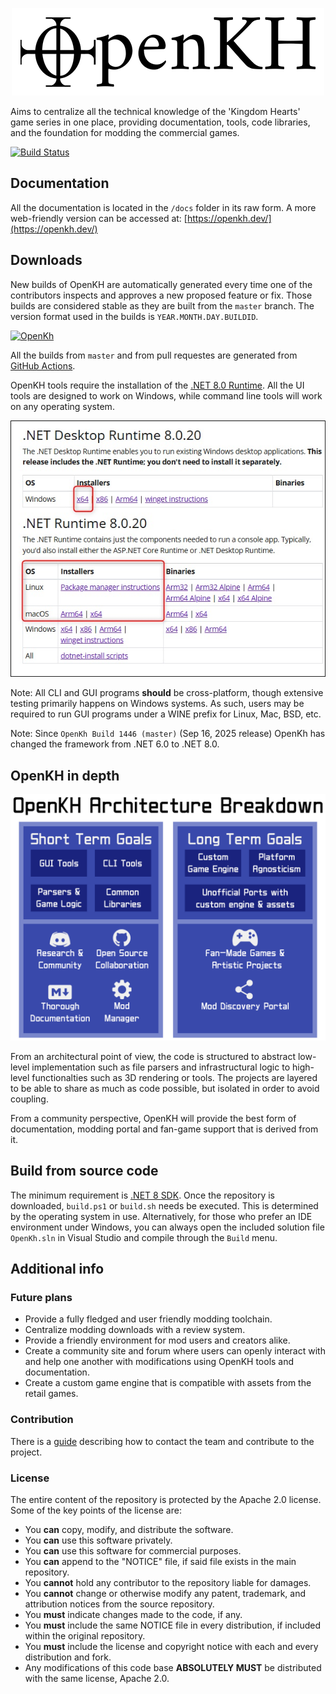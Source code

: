 <p align="center">
  <img src="./images/OpenKH.png">
</p>

Aims to centralize all the technical knowledge of the 'Kingdom Hearts' game series in one place, providing documentation, tools, code libraries, and the foundation for modding the commercial games.

[![Build Status](https://github.com/OpenKh/OpenKh/actions/workflows/dotnet.yml/badge.svg)](https://github.com/OpenKH/OpenKh/actions/workflows/dotnet.yml)

## Documentation

All the documentation is located in the `/docs` folder in its raw form. A more web-friendly version can be accessed at: [https://openkh.dev/](https://openkh.dev/)

## Downloads

New builds of OpenKH are automatically generated every time one of the contributors inspects and approves a new proposed feature or fix. Those builds are considered stable as they are built from the `master` branch. The version format used in the builds is `YEAR.MONTH.DAY.BUILDID`.

[![OpenKh](https://img.shields.io/badge/OpenKh-Download-blue.svg)](https://github.com/OpenKH/OpenKh/releases)

All the builds from `master` and from pull requestes are generated from [GitHub Actions](https://github.com/OpenKh/OpenKh/actions).

OpenKH tools require the installation of the [.NET 8.0 Runtime](https://dotnet.microsoft.com/download/dotnet/8.0). All the UI tools are designed to work on Windows, while command line tools will work on any operating system.


<p align="center">
  <img src="./images/Runtime.jpg" width="540">
</p>

Note: All CLI and GUI programs **should** be cross-platform, though extensive testing primarily happens on Windows systems. As such, users may be required to run GUI programs under a WINE prefix for Linux, Mac, BSD, etc.

Note: Since `OpenKh Build 1446 (master)` (Sep 16, 2025 release) OpenKh has changed the framework from .NET 6.0 to .NET 8.0.

## OpenKH in depth

<p align="center">
  <img src="./images/diagram.png" width="720">
</p>

From an architectural point of view, the code is structured to abstract low-level implementation such as file parsers and infrastructural logic to high-level functionalties such as 3D rendering or tools. The projects are layered to be able to share as much as code possible, but isolated in order to avoid coupling.

From a community perspective, OpenKH will provide the best form of documentation, modding portal and fan-game support that is derived from it.

## Build from source code

The minimum requirement is [.NET 8 SDK](https://dotnet.microsoft.com/download/dotnet/8.0). Once the repository is downloaded, `build.ps1` or `build.sh` needs be executed. This is determined by the operating system in use. Alternatively, for those who prefer an IDE environment under Windows, you can always open the included solution file `OpenKh.sln` in Visual Studio and compile through the `Build` menu.

## Additional info

### Future plans

* Provide a fully fledged and user friendly modding toolchain.
* Centralize modding downloads with a review system.
* Provide a friendly environment for mod users and creators alike.
* Create a community site and forum where users can openly interact with and help one another with modifications using OpenKH tools and documentation.
* Create a custom game engine that is compatible with assets from the retail games.

### Contribution

There is a [guide](CONTRIBUTING.md) describing how to contact the team and contribute to the project.

### License

The entire content of the repository is protected by the Apache 2.0 license. Some of the key points of the license are:

* You **can** copy, modify, and distribute the software.
* You **can** use this software privately.
* You **can** use this software for commercial purposes.
* You **can** append to the "NOTICE" file, if said file exists in the main repository.
* You **cannot** hold any contributor to the repository liable for damages.
* You **cannot** change or otherwise modify any patent, trademark, and attribution notices from the source repository.
* You **must** indicate changes made to the code, if any.
* You **must** include the same NOTICE file in every distribution, if included within the original repository.
* You **must** include the license and copyright notice with each and every distribution and fork.
* Any modifications of this code base **ABSOLUTELY MUST** be distributed with the same license, Apache 2.0.
